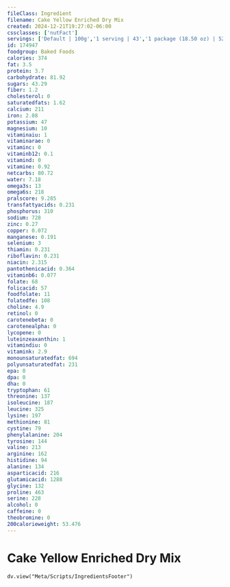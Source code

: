 ```yaml
---
fileClass: Ingredient
filename: Cake Yellow Enriched Dry Mix
created: 2024-12-21T19:27:02-06:00
cssclasses: ['nutFact']
servings: ['Default | 100g','1 serving | 43','1 package (18.50 oz) | 524','1 oz | 28.4']
id: 174947
foodgroup: Baked Foods
calories: 374
fat: 3.5
protein: 3.7
carbohydrate: 81.92
sugars: 43.29
fiber: 1.2
cholesterol: 0
saturatedfats: 1.62
calcium: 211
iron: 2.08
potassium: 47
magnesium: 10
vitaminaiu: 1
vitaminarae: 0
vitaminc: 0
vitaminb12: 0.1
vitamind: 0
vitamine: 0.92
netcarbs: 80.72
water: 7.18
omega3s: 13
omega6s: 218
pralscore: 9.285
transfattyacids: 0.231
phosphorus: 310
sodium: 728
zinc: 0.27
copper: 0.072
manganese: 0.191
selenium: 3
thiamin: 0.231
riboflavin: 0.231
niacin: 2.315
pantothenicacid: 0.364
vitaminb6: 0.077
folate: 68
folicacid: 57
foodfolate: 11
folatedfe: 108
choline: 4.9
retinol: 0
carotenebeta: 0
carotenealpha: 0
lycopene: 0
luteinzeaxanthin: 1
vitamindiu: 0
vitamink: 2.9
monounsaturatedfat: 694
polyunsaturatedfat: 231
epa: 0
dpa: 0
dha: 0
tryptophan: 61
threonine: 137
isoleucine: 187
leucine: 325
lysine: 197
methionine: 81
cystine: 79
phenylalanine: 204
tyrosine: 144
valine: 213
arginine: 162
histidine: 94
alanine: 134
asparticacid: 216
glutamicacid: 1288
glycine: 132
proline: 463
serine: 228
alcohol: 0
caffeine: 0
theobromine: 0
200calorieweight: 53.476
---
```


# Cake Yellow Enriched Dry Mix

```dataviewjs
dv.view("Meta/Scripts/IngredientsFooter")
```